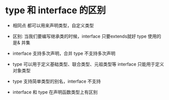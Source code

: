 # type 和 interface 的区别

- 相同点
   都可以用来声明类型，自定义类型

- 区别:
   当我们要编写继承类的时候，interface 只要extends就好
   type 使用的是& 并集

- interface 支持多次声明，合并
   type 不支持多次声明

- type 可以用于定义基础类型、联合类型、元祖类型等
   interface 只能用于定义对象类型

- type 支持简单类型的别名，interface 不支持

- interface 和 type 在声明函数类型上有区别
